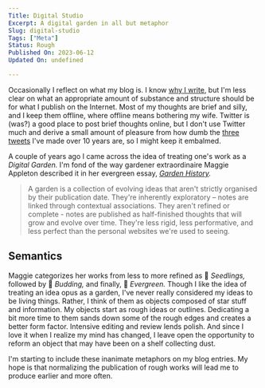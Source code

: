 ```yaml
---
Title: Digital Studio
Excerpt: A digital garden in all but metaphor
Slug: digital-studio
Tags: ["Meta"]
Status: Rough
Published On: 2023-06-12
Updated On: undefined

---
```


Occasionally I reflect on what my blog is. I know [why I write](/posts/to-those-who-wish-they-wrote-more), but I'm less clear on what an appropriate amount of substance and structure should be for what I publish on the Internet. Most of my thoughts are brief and silly, and I keep them offline, where offline means bothering my wife. Twitter is (was?) a good place to post brief thoughts online, but I don't use Twitter much and derive a small amount of pleasure from how dumb the [three tweets](https://twitter.com/hi_im_duncan) I've made over 10 years are, so I might keep it embalmed.


A couple of years ago I came across the idea of treating one's work as a _Digital Garden._ I'm fond of the way gardener extraordinaire Maggie Appleton described it in her evergreen essay, [_Garden History_](https://maggieappleton.com/garden-history)_._


> A garden is a collection of evolving ideas that aren't strictly organised by their publication date. They're inherently exploratory – notes are linked through contextual associations. They aren't refined or complete - notes are published as half-finished thoughts that will grow and evolve over time. They're less rigid, less performative, and less perfect than the personal websites we're used to seeing.


## Semantics


Maggie categorizes her works from less to more refined as 🌱 _Seedlings,_ followed by 🌿 _Budding,_ and finally, 🌳 _Evergreen._ Though I like the idea of treating an idea opus as a garden, I've never really considered my ideas to be living things. Rather, I think of them as objects composed of star stuff and information. My objects start as rough ideas or outlines. Dedicating a bit more time to them sands down some of the rough edges and creates a better form factor. Intensive editing and review lends polish. And since I love it when I realize my mind has changed, I leave open the opportunity to reform an object that may have been on a shelf collecting dust. 


I'm starting to include these inanimate metaphors on my blog entries. My hope is that normalizing the publication of rough works will lead me to produce earlier and more often.

